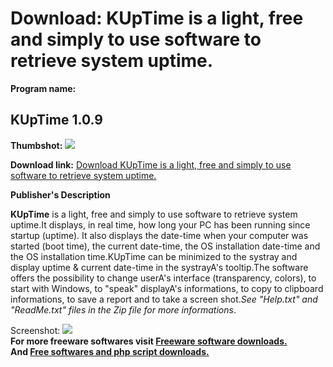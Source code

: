 # Download: KUpTime is a light, free and simply to use software to retrieve system uptime.

**Program name:**

## KUpTime 1.0.9

  
**Thumbshot:** ![](http://www.freewarefiles.com/screenshot/KUpTime_md.gif)   
  
**Download link:** [Download KUpTime is a light, free and simply to use software to retrieve system uptime.](http://freesoftwares.boysofts.com/KUpTime_program_17268.html)  
  


**Publisher's Description**  
  


**KUpTime** is a light, free and simply to use software to retrieve system uptime.It displays, in real time, how long your PC has been running since startup (uptime). It also displays the date-time when your computer was started (boot time), the current date-time, the OS installation date-time and the OS installation time.KUpTime can be minimized to the systray and display uptime & current date-time in the systrayA's tooltip.The software offers the possibility to change userA's interface (transparency, colors), to start with Windows, to "speak" displayA's informations, to copy to clipboard informations, to save a report and to take a screen shot._See "Help.txt" and "ReadMe.txt" files in the Zip file for more informations_. 

  
  
Screenshot: ![](http://www.freewarefiles.com/screenshot/KUpTime.gif)   
**For more freeware softwares visit [Freeware software downloads.](http://freesoftwares.boysofts.com/)**   
**And [Free softwares and php script downloads.](http://www.boysofts.com/)**

